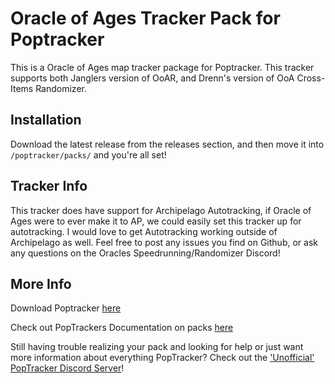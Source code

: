 # Oracle of Ages Tracker Pack for Poptracker

This is a Oracle of Ages map tracker package for Poptracker. This tracker supports both Janglers version of OoAR, and Drenn's version of OoA Cross-Items Randomizer. 

## Installation

Download the latest release from the releases section, and then move it into `/poptracker/packs/` and you're all set!

## Tracker Info

This tracker does have support for Archipelago Autotracking, if Oracle of Ages were to ever make it to AP, we could easily set this tracker up for autotracking. I would love to get Autotracking working outside of Archipelago as well. Feel free to post any issues you find on Github, or ask any questions on the Oracles Speedrunning/Randomizer Discord!

## More Info

Download Poptracker [here](https://github.com/black-sliver/PopTracker)

Check out PopTrackers Documentation on packs [here](https://github.com/black-sliver/PopTracker/blob/master/doc/PACKS.md)

Still having trouble realizing your pack and looking for help or just want more information about everything PopTracker? Check out the ['Unofficial' PopTracker Discord Server](https://discord.com/invite/gwThqMCPgK)!
